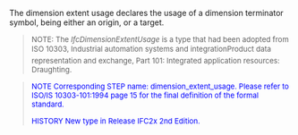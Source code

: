 ﻿The dimension extent usage declares the usage of a dimension terminator symbol, being either an origin, or a target.

> <font size="-1">NOTE: The <i>IfcDimensionExtentUsage</i> is a type
		  that had been adopted from ISO 10303, Industrial automation systems and
		  integration&#151;Product data representation and exchange, Part 101: Integrated
		  application resources: Draughting.</font>
>

> <font color="#0000FF" size="-1"> NOTE Corresponding STEP name:
		  dimension_extent_usage. Please refer to ISO/IS 10303-101:1994 page 15 for the
		  final definition of the formal standard. </font>
> 
> <font size="-1"><font color="#0000FF">HISTORY New type in Release
		  IFC2x 2nd Edition.</font> </font>
>

